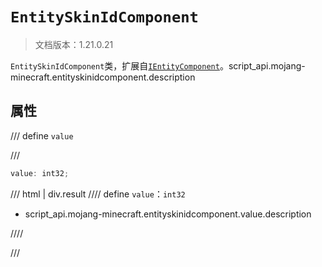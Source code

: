 # `EntitySkinIdComponent`

> 文档版本：1.21.0.21

`EntitySkinIdComponent`类，扩展自[`IEntityComponent`](./ientitycomponent.md)。script_api.mojang-minecraft.entityskinidcomponent.description

## 属性

/// define
`value`


///

```js
value: int32;
```

/// html | div.result
//// define
`value`：`int32`

- script_api.mojang-minecraft.entityskinidcomponent.value.description


////

///

